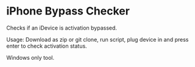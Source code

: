 # iPhone Bypass Checker
Checks if an iDevice is activation bypassed.

Usage: Download as zip or git clone, run script, plug device in and press enter to check activation status.

Windows only tool.

